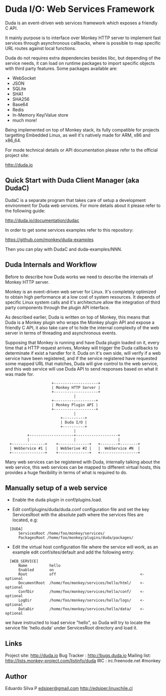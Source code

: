 # Duda I/O: Web Services Framework
Duda is an event-driven web services framework which exposes a
friendly C API.

It mainly purpose is to interface over Monkey HTTP server to
implement fast services through asynchronous callbacks, where is
possible to map specific URL routes against local functions.

Duda do not requires extra dependencies besides libc, but depending
of the service needs, it can load on runtime packages to import
specific objects with third party features. Some packages available
are:

 * WebSocket
 * JSON
 * SQLite
 * SHA1
 * SHA256
 * Base64
 * Redis
 * In-Memory Key/Value store
 * much more!

Being implemented on top of Monkey stack, its fully compatible for
projects targetting Embedded Linux, as well it's natively made for
ARM, x86 and x86_64.

For mode technical details or API documentation please refer to the
official project site:

   http://duda.io

## Quick Start with Duda Client Manager (aka DudaC)

DudaC is a separate program that takes care of setup a development
environment for Duda web services. For more details about it please
refer to the following guide:

   http://duda.io/documentation/dudac

In order to get some services examples refer to this repository:

   https://github.com/monkey/duda-examples

Then you can play with DudaC and duda-examples/NNN.

## Duda Internals and Workflow

Before to describe how Duda works we need to describe the internals
of Monkey HTTP server.

Monkey is an event-driven web server for Linux. It's completely optimized
to obtain high performance at a low cost of system resources. It
depends of specific Linux system calls and it's architecture allow the
integration of third party components through the plugin API interface.

As described earlier, Duda is written on top of Monkey, this means that
Duda is a Monkey plugin who wraps the Monkey plugin API and expose a
friendly C API, it also take care of to hide the internal complexity of
the web server in terms of threading and asynchronous events.

Supposing that Monkey is running and have Duda plugin loaded on it, every
time that a HTTP request arrives, Monkey will trigger the Duda callbacks
to determinate if exist a handler for it. Duda on it's own side, will
verify if a web service have been registered, and if the service registered
have requested some mapped URL that matches, Duda will give control to the
web service, and this web service will use Duda API to send responses based
on what it was made for.


                         +--------------------+
                         | Monkey HTTP Server |
                         +--------------------+
                                   |
                         +-------------------+
                         | Monkey Plugin API |
                         +-------------------+
                                   |
                             +----------+
                             | Duda I/O |
                             +----------+
                                   |
              +--------------------+-------------------+
              |                    |                   |
      +---------------+    +--------------+   +--------+--------+
      | WebService #1 |    | WebSerive #2 |   |  WebService #N  |
      +---------------+    +--------------+   +-----------------+


Many web services can be registered with Duda, internally talking about the
web service, this web services can be mapped to different virtual hosts, this
provides a huge flexibility in terms of what is required to do.


## Manually setup of a web service

* Enable the duda plugin in conf/plugins.load.

*  Edit conf/plugins/duda/duda.conf configuration file and set the key
ServicesRoot with the absolute path where the services files are
located, e.g:
```
  [DUDA]
      ServicesRoot /home/foo/monkey/services/
      PackagesRoot /home/foo/monkey/plugins/duda/packages/
```

* Edit the virtual host configuration file where the service will work,
as an example edit conf/sites/default and add the following
entry:
```
  [WEB_SERVICE]
      Name          hello
      Enabled       on
      Root          off                                      <- optional
      DocumentRoot  /home/foo/monkey/services/hello/html/    <- optional
      ConfDir       /home/foo/monkey/services/hello/conf/    <- optional
      LogDir        /home/foo/monkey/services/hello/logs/    <- optional
      DataDir       /home/foo/monkey/services/hello/data/    <- optional
```

we have instructed to load service "hello", so Duda will try to locate
the service file 'hello.duda' under ServicesRoot directory and load it.

## Links

Project site: http://duda.io
Bug Tracker : http://bugs.duda.io
Mailing list: http://lists.monkey-project.com/listinfo/duda
IRC         : irc.freenode.net #monkey

## Author

Eduardo Silva P <edsiper@gmail.com>
http://edsiper.linuxchile.cl
